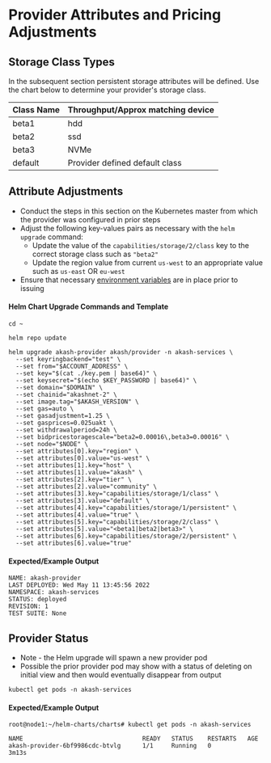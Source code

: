 # Provider Attributes and Pricing Adjustments

## Storage Class Types <a href="#storage-class-types" id="storage-class-types"></a>

In the subsequent section persistent storage attributes will be defined.  Use the chart below to determine your provider's storage class.

| Class Name | Throughput/Approx matching device |
| ---------- | --------------------------------- |
| beta1      | hdd                               |
| beta2      | ssd                               |
| beta3      | NVMe                              |
| default    | Provider defined default class    |

## Attribute Adjustments

* Conduct the steps in this section on the Kubernetes master from which the provider was configured in prior steps
* Adjust the following key-values pairs as necessary with the `helm upgrade` command:
  * Update the value of the `capabilities/storage/2/class` key to the correct storage class such as `"beta2"`
  * Update the region value from current `us-west` to an appropriate value such as `us-east` OR `eu-west`
* Ensure that necessary [environment variables](../akash-cloud-provider-build-with-helm-charts/step-6-provider-build-via-helm-chart.md) are in place prior to issuing

#### Helm Chart Upgrade Commands and Template

```
cd ~

helm repo update

helm upgrade akash-provider akash/provider -n akash-services \
  --set keyringbackend="test" \
  --set from="$ACCOUNT_ADDRESS" \
  --set key="$(cat ./key.pem | base64)" \
  --set keysecret="$(echo $KEY_PASSWORD | base64)" \
  --set domain="$DOMAIN" \
  --set chainid="akashnet-2" \
  --set image.tag="$AKASH_VERSION" \
  --set gas=auto \
  --set gasadjustment=1.25 \
  --set gasprices=0.025uakt \
  --set withdrawalperiod=24h \
  --set bidpricestoragescale="beta2=0.00016\,beta3=0.00016" \
  --set node="$NODE" \
  --set attributes[0].key="region" \
  --set attributes[0].value="us-west" \
  --set attributes[1].key="host" \
  --set attributes[1].value="akash" \
  --set attributes[2].key="tier" \
  --set attributes[2].value="community" \
  --set attributes[3].key="capabilities/storage/1/class" \
  --set attributes[3].value="default" \
  --set attributes[4].key="capabilities/storage/1/persistent" \
  --set attributes[4].value="true" \
  --set attributes[5].key="capabilities/storage/2/class" \
  --set attributes[5].value="<beta1|beta2|beta3>" \
  --set attributes[6].key="capabilities/storage/2/persistent" \
  --set attributes[6].value="true"
```

#### Expected/Example Output

```
NAME: akash-provider
LAST DEPLOYED: Wed May 11 13:45:56 2022
NAMESPACE: akash-services
STATUS: deployed
REVISION: 1
TEST SUITE: None
```

## Provider Status

* Note - the Helm upgrade will spawn a new provider pod
* Possible the prior provider pod may show with a status of deleting on initial view and then would eventually disappear from output

```
kubectl get pods -n akash-services
```

#### Expected/Example Output

```
root@node1:~/helm-charts/charts# kubectl get pods -n akash-services

NAME                                 READY   STATUS    RESTARTS   AGE
akash-provider-6bf9986cdc-btvlg      1/1     Running   0          3m13s
```
